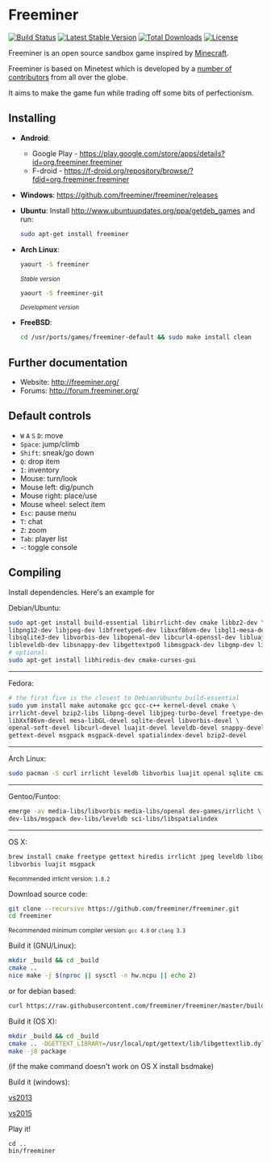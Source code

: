 # Freeminer

[![Build Status](https://img.shields.io/travis/freeminer/freeminer.svg?style=flat-square)](https://travis-ci.org/freeminer/freeminer) [![Latest Stable Version](https://img.shields.io/github/release/freeminer/freeminer.svg?style=flat-square&label=stable)](https://github.com/freeminer/freeminer/releases/latest) [![Total Downloads](https://img.shields.io/github/downloads/freeminer/freeminer/latest/total.svg?style=flat-square)](https://github.com/freeminer/freeminer/releases) [![License](https://img.shields.io/github/license/freeminer/freeminer.svg?style=flat-square)](https://raw.githubusercontent.com/freeminer/freeminer/master/COPYING)

Freeminer is an open source sandbox game inspired by [Minecraft](https://minecraft.net/).

Freeminer is based on Minetest which is developed by a [number of contributors](https://github.com/minetest/minetest/graphs/contributors) from all over the globe.

It aims to make the game fun while trading off some bits of perfectionism.

## Installing
- **Android**:
	* Google Play - https://play.google.com/store/apps/details?id=org.freeminer.freeminer
	* F-droid - https://f-droid.org/repository/browse/?fdid=org.freeminer.freeminer
- **Windows**: https://github.com/freeminer/freeminer/releases
- **Ubuntu**: Install http://www.ubuntuupdates.org/ppa/getdeb_games and run:

	```sh
	sudo apt-get install freeminer
	```
- **Arch Linux**:

	```sh
	yaourt -S freeminer
	```
	<sup>*Stable version*</sup>
	
	```sh
	yaourt -S freeminer-git
	```
	<sup>*Development version*</sup>
	
- **FreeBSD**:

	```sh
	cd /usr/ports/games/freeminer-default && sudo make install clean
	```

## Further documentation
- Website: http://freeminer.org/
- Forums: http://forum.freeminer.org/

## Default controls
- `W` `A` `S` `D`: move
- `Space`: jump/climb
- `Shift`: sneak/go down
- `Q`: drop item
- `I`: inventory
- Mouse: turn/look
- Mouse left: dig/punch
- Mouse right: place/use
- Mouse wheel: select item
- `Esc`: pause menu
- `T`: chat
- `Z`: zoom
- `Tab`: player list
- `~`: toggle console

## Compiling
Install dependencies. Here's an example for

Debian/Ubuntu:
```sh
sudo apt-get install build-essential libirrlicht-dev cmake libbz2-dev \
libpng12-dev libjpeg-dev libfreetype6-dev libxxf86vm-dev libgl1-mesa-dev \
libsqlite3-dev libvorbis-dev libopenal-dev libcurl4-openssl-dev libluajit-5.1-dev \
libleveldb-dev libsnappy-dev libgettextpo0 libmsgpack-dev libgmp-dev libspatialindex-dev
# optional:
sudo apt-get install libhiredis-dev cmake-curses-gui
```
___
Fedora:
```sh
# the first five is the closest to Debian/Ubuntu build-essential
sudo yum install make automake gcc gcc-c++ kernel-devel cmake \
irrlicht-devel bzip2-libs libpng-devel libjpeg-turbo-devel freetype-devel \
libXxf86vm-devel mesa-libGL-devel sqlite-devel libvorbis-devel \
openal-soft-devel libcurl-devel luajit-devel leveldb-devel snappy-devel \
gettext-devel msgpack msgpack-devel spatialindex-devel bzip2-devel
```
___
Arch Linux:
```sh
sudo pacman -S curl irrlicht leveldb libvorbis luajit openal sqlite cmake msgpack-c freetype2
```
___
Gentoo/Funtoo:
```sh
emerge -av media-libs/libvorbis media-libs/openal dev-games/irrlicht \
dev-libs/msgpack dev-libs/leveldb sci-libs/libspatialindex
```
___
OS X:
```sh
brew install cmake freetype gettext hiredis irrlicht jpeg leveldb libogg \
libvorbis luajit msgpack
```

<sup>Recommended irrlicht version: `1.8.2`</sup>

Download source code:
```sh
git clone --recursive https://github.com/freeminer/freeminer.git
cd freeminer
```

<sup>Recommended minimum compiler version: `gcc 4.8` or `clang 3.3`</sup>

Build it (GNU/Linux):
```sh
mkdir _build && cd _build
cmake ..
nice make -j $(nproc || sysctl -n hw.ncpu || echo 2)
```

or for debian based:
```sh
curl https://raw.githubusercontent.com/freeminer/freeminer/master/build/debian_ogles.sh | sh
```

Build it (OS X):
```sh
mkdir _build && cd _build
cmake .. -DGETTEXT_LIBRARY=/usr/local/opt/gettext/lib/libgettextlib.dylib -DGETTEXT_INCLUDE_DIR=/usr/local/opt/gettext/include
make -j8 package
```
(if the make command doesn't work on OS X install bsdmake)

Build it (windows):

[vs2013](build/windows_vs2015)

[vs2015](build/windows)


Play it!
```
cd ..
bin/freeminer
```
